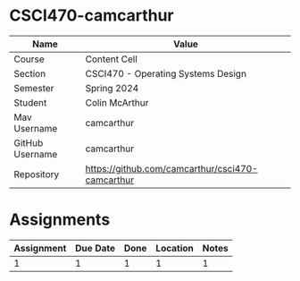 # CSCI470-camcarthur

| Name  | Value |
| ------------- | ------------- |
| Course  | Content Cell  |
| Section  | CSCI470 - Operating Systems Design  |
| Semester  | Spring 2024  |
| Student  | Colin McArthur  |
| Mav Username  | camcarthur  |
| GitHub Username  | camcarthur  |
| Repository  | https://github.com/camcarthur/csci470-camcarthur  |

# Assignments

| Assignment | Due Date | Done | Location | Notes |
| ---------- | -------- | ---- | -------- | ----- |
| 1 | 1 | 1 | 1 | 1 |